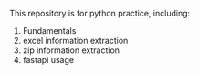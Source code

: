 This repository is for python practice, including:
1. Fundamentals
2. excel information extraction
3. zip information extraction
4. fastapi usage